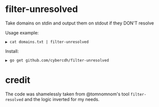 # filter-unresolved

Take domains on stdin and output them on stdout if they DON'T resolve

Usage example:

```
▶ cat domains.txt | filter-unresolved 
```

Install:

```
▶ go get github.com/cybercdh/filter-unresolved
```

# credit

The code was shamelessly taken from @tomnomnom's tool `filter-resolved` and the logic inverted for my needs. 

